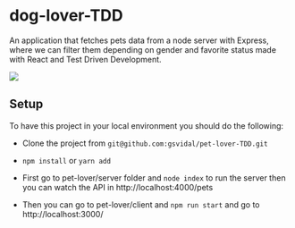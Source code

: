 # dog-lover-TDD
An application that fetches pets data from a node server with Express, where we can filter them depending on gender and favorite status made with React and Test Driven Development.

<a href="https://github.com/gsvidal/pet-lover-TDD">
  <img src="https://i.postimg.cc/QVLy4D0Q/pets-place-TDD.png">
</a> 

## Setup

To have this project in your local environment you should do the following:

- Clone the project from ` git@github.com:gsvidal/pet-lover-TDD.git `

- `npm install` or `yarn add`

- First go to pet-lover/server folder and `node index` to run the server then you can watch the API in http://localhost:4000/pets

- Then you can go to pet-lover/client and `npm run start` and go to http://localhost:3000/
